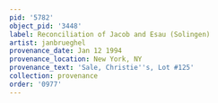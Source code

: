 ```yaml
---
pid: '5782'
object_pid: '3448'
label: Reconciliation of Jacob and Esau (Solingen)
artist: janbrueghel
provenance_date: Jan 12 1994
provenance_location: New York, NY
provenance_text: 'Sale, Christie''s, Lot #125'
collection: provenance
order: '0977'
---
```


